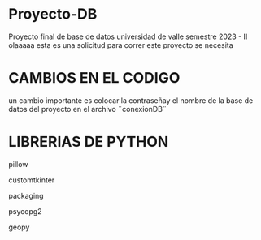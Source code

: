 # Proyecto-DB
Proyecto final de base de datos universidad de valle semestre 2023 - II
olaaaaa
esta es una solicitud
para correr este proyecto se necesita
# CAMBIOS EN EL CODIGO
un cambio importante es colocar la contraseñay el nombre de la base de datos del proyecto en el archivo ¨conexionDB¨
# LIBRERIAS DE PYTHON
pillow

customtkinter

packaging

psycopg2

geopy
